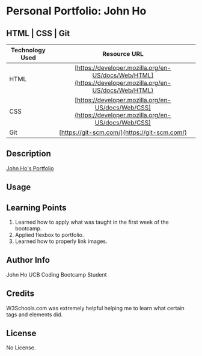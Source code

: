 # Personal Portfolio: John Ho

## HTML | CSS | Git 

| Technology Used         | Resource URL           | 
| ------------- |:-------------:| 
| HTML    | [https://developer.mozilla.org/en-US/docs/Web/HTML](https://developer.mozilla.org/en-US/docs/Web/HTML) | 
| CSS     | [https://developer.mozilla.org/en-US/docs/Web/CSS](https://developer.mozilla.org/en-US/docs/Web/CSS)      |   
| Git | [https://git-scm.com/](https://git-scm.com/)     |    

## Description 

[John Ho's Portfolio](https://spectrekilo.github.io/portfolioJohnHo/)





## Usage 



## Learning Points 


1. Learned how to apply what was taught in the first week of the bootcamp.
2. Applied flexbox to portfolio.
3. Learned how to properly link images.



## Author Info

John Ho
UCB Coding Bootcamp Student


## Credits

W3Schools.com was extremely helpful helping me to learn what certain tags and elements did. 


## License

No License.